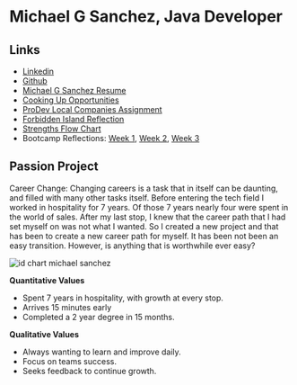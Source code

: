 # Michael G Sanchez, Java Developer

## Links
* [Linkedin](https://www.linkedin.com/in/michaelgregorysanchez/)
* [Github](https://github.com/michaelgsanchez)
* [Michael G Sanchez Resume](https://github.com/MichaelGSanchez/MichaelGSanchez.github.io/files/2832238/Michael.G.Sanchez.Resume.pdf)
* [Cooking Up Opportunities](https://user-images.githubusercontent.com/44585394/52636918-14742a80-2e8b-11e9-85e6-bf4e95e4480b.png)
* [ProDev Local Companies Assignment](https://github.com/MichaelGSanchez/MichaelGSanchez.github.io/files/2856080/ProDev.Persusaion.Assisgnment.pdf)
* [Forbidden Island Reflection](https://github.com/MichaelGSanchez/MichaelGSanchez.github.io/files/2862086/Forbidden.Island.Reflection.pdf)
* [Strengths Flow Chart](https://www.draw.io/?lightbox=1&highlight=0000FF&edit=_blank&layers=1&nav=1#G1QK5Dz2OpP9UWXIgYIrNG3LzYWXuNLdVr)
* Bootcamp Reflections: [Week 1](https://docs.google.com/document/d/1IXQBUGXlFVFZx00HsOitkYYiDqj5zALUGs2yI932UG8/edit?usp=sharing), [Week 2](https://docs.google.com/document/d/1ekO82qfp4CvpVJ2w06ca5QL9meitt8L4ehHsf0onGss/edit?usp=sharing), [Week 3](https://docs.google.com/document/d/1HSVZHoVXbLY1MEjgdyXJ99IYsLjkuRGYp_5vDrRphpQ/edit?usp=sharing)


## Passion Project

Career Change:
Changing careers is a task that in itself can be daunting, and filled with many other tasks itself. 
Before entering the tech field I worked in hospitality for 7 years.  Of those 7 years nearly four were spent in the world of sales. 
After my last stop, I knew that the career path that I had set myself on was not what I wanted. 
So I created a new project and that has been to create a new career path for myself. It has been not been
an easy transition.  However, is anything that is worthwhile ever easy? 

![id chart michael sanchez](https://user-images.githubusercontent.com/44585394/52277398-e4200f80-2911-11e9-9d2c-0012c6b44428.png)


**Quantitative Values**

* Spent 7 years in hospitality, with growth at every stop. 
* Arrives 15 minutes early
* Completed a 2 year degree in 15 months.

**Qualitative Values**

* Always wanting to learn and improve daily.
* Focus on teams success.
* Seeks feedback to continue growth.
